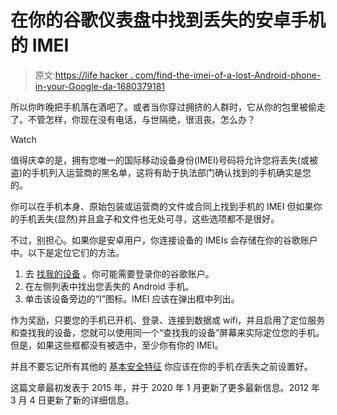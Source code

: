 # 在你的谷歌仪表盘中找到丢失的安卓手机的 IMEI

> 原文:[https://life hacker . com/find-the-imei-of-a-lost-Android-phone-in-your-Google-da-1680379181](https://lifehacker.com/find-the-imei-of-a-lost-android-phone-in-your-google-da-1680379181)

所以你昨晚把手机落在酒吧了。或者当你穿过拥挤的人群时，它从你的包里被偷走了。不管怎样，你现在没有电话，与世隔绝，很沮丧。怎么办？

Watch

值得庆幸的是，拥有您唯一的国际移动设备身份(IMEI)号码将允许您将丢失(或被盗)的手机列入运营商的黑名单，这将有助于执法部门确认找到的手机确实是您的。

你可以在手机本身、原始包装或运营商的文件或合同上找到手机的 IMEI 但如果你的手机丢失(显然)并且盒子和文件也无处可寻，这些选项都不是很好。

不过，别担心。如果你是安卓用户，你连接设备的 IMEIs 会存储在你的谷歌账户中。以下是定位它们的方法。

1.  去 [找我的设备](https://www.google.com/android/find?u=0) 。你可能需要登录你的谷歌账户。
2.  在左侧列表中找出您丢失的 Android 手机。
3.  单击该设备旁边的“I”图标。IMEI 应该在弹出框中列出。

作为奖励，只要您的手机已开机、登录、连接到数据或 wifi，并且启用了定位服务和查找我的设备，您就可以使用同一个“查找我的设备”屏幕来实际定位您的手机。但是，如果这些框都没有被选中，至少你有你的 IMEI。

并且不要忘记所有其他的 [基本安全特征](http://lifehacker.com/the-essential-android-security-features-you-should-enab-1609559324) 你应该在你的手机*在*丢失之前设置好。

这篇文章最初发表于 2015 年，并于 2020 年 1 月更新了更多最新信息。2012 年 3 月 4 日更新了新的详细信息。